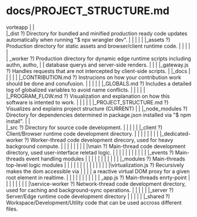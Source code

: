 
# docs/PROJECT_STRUCTURE.md

vorteapp
|
|   
|\_dist ?) Directory for bundled and minified production ready code updates automatically when running "$ npx wrangler dev".
|   |
|   |
|   |\_assets ?) Production directory for static assets and browser/client runtime code.
|   |   |
|   |   
|    \_worker ?) Production directory for dynamic edge runtime scripts including authn, autho, 
|       |           database querys and server-side renders.
|       |
|       |\_gateway.js ?) Handles requests that are not intercepted by client-side scripts.
|
|\_docs
|   |
|   |
|   |\_CONTRIBUTION.md ?) Instrucions on how your contribution work should be done and conufusion.
|   |
|   |
|   |\_GLOBALS.md ?) Includes a detailed log of globalized variables to avoid name conflicts.
|   |
|   |
|   |\_PROGRAM_FLOW.md ?) Visualization and explanation on how this software is intented to work.
|   |
|   |
|   |\_PROJECT_STRUCTURE.md ?) Visualizes and explains project structure (CURRENT)
|
|
|\_node_modules ?) Directory for dependencies determined in package.json installed via "$ npm install".
|
|          
|\_src ?) Directory for source code development.
|   |
|   |
|   |\_client ?) Client/Browser runtime code development directory.
|   |   |
|   |   |
|   |   |\_dedicated-worker ?) Worker-thread code development direcory, used for heavy background compute.
|   |   |
|   |   |
|   |   |\main ?) Main-thread code development directory, used user-interface reletad logic.
|   |   |   |
|   |   |   |
|   |   |   |\_events ?) Main-threads event handling modules
|   |   |   |
|   |   |   |
|   |   |   |\_modules ?) Main-threads top-level logic modules
|   |   |   |   |
|   |   |   |   |
|   |   |   |   |\virtualization.js ?) Recursively makes the dom accessible via 
|   |   |   |                           a reactive virtual DOM proxy for a given root element in realtime.
|   |   |   |
|   |   |   |
|   |   |    \_app.js ?) Main-threads enrty-point
|   |   |
|   |   |
|   |   |\service-worker ?) Network-thread code development directory, used for caching and background-sync operations.
|   |
|   |
|   |\_server ?) Server/Edge runtime code development directory
|   |
|   |
|   |\_shared ?) Workspace/Development/Utility code that can be used accross different files.